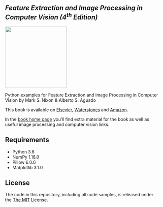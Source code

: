 ## *Feature Extraction and Image Processing in Computer Vision (4<sup>th</sup> Edition)*


<img src="https://github.com/Nixon-Aguado/Feature-Extraction-and-Image-Processing-Book-Examples/blob/master/Images/Front%20Cover.png" width="200"  />

Python examples for Feature Extraction and Image Processing in Computer Vision by Mark S. Nixon & Alberto S. Aguado

This book is available on [Elsevier](https://www.elsevier.com/books/feature-extraction-and-image-processing-for-computer-vision/nixon/978-0-12-814976-8), [Waterstones](https://www.waterstones.com/book/feature-extraction-and-image-processing-for-computer-vision/9780128149768) and [Amazon](https://www.amazon.co.uk/Feature-Extraction-Processing-Computer-Vision/dp/0128149760/ref=sr_1_2?keywords=feature+extraction+%26+image+processing+for+computer+vision&qid=1562229299&s=gateway&sr=8-2).

In the [book home page](https://www.southampton.ac.uk/~msn/book/) you'll find extra material for the book as well as useful image processing and computer vision links.

## Requirements

- Python 3.6
- NumPy 1.16.0
- Pillow 6.0.0
- Matplotlib 3.1.0

## License
The code in this repository, including all code samples, is released under the [The MIT](https://opensource.org/licenses/MIT) License.

